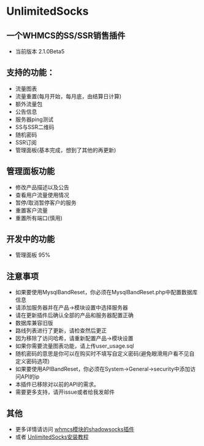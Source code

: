 # UnlimitedSocks
## 一个WHMCS的SS/SSR销售插件
* 当前版本 2.1.0Beta5

## 支持的功能：
* 流量图表
* 流量重置(每月开始，每月底，由结算日计算)
* 额外流量包
* 公告信息
* 服务器ping测试
* SS与SSR二维码
* 随机密码
* SSR订阅
* 管理面板(基本完成，想到了其他的再更新)

## 管理面板功能
* 修改产品描述以及公告
* 查看用户流量使用情况
* 暂停/取消暂停客户的服务
* 重置客户流量
* 重置所有端口(慎用)

## 开发中的功能  
* 管理面板 95%

## 注意事项
* 如果要使用MysqlBandReset，你必须在MysqlBandReset.php中配置数据库信息
* 请添加服务器并在产品->模块设置中选择服务器
* 请在更新插件后确认全部的产品和服务器配置正确
* 数据库兼容旧版
* 路线列表进行了更新，请检查然后更正
* 因为移除了访问哈希，请重新配置产品->模块设置
* 如果你需要流量图表功能，请上传user_usage.sql
* 随机密码的意思是你可以在购买时不填写自定义密码(避免眼滑用户看不见自定义密码选项)
* 如果要使用APIBandReset，你必须在System->General->security中添加访问API的ip
* 本插件已移除对以前的API的需求。
* 需要更多支持，请开issue或者给我发邮件

## 其他
* 更多详情请访问 [whmcs模块的shadowsocks插件](http://www.mak-blog.com/whmcs-shadowsocks-plugin.html)
* 或者 [UnlimitedSocks安装教程](https://www.loli.ren/archives/48/)



